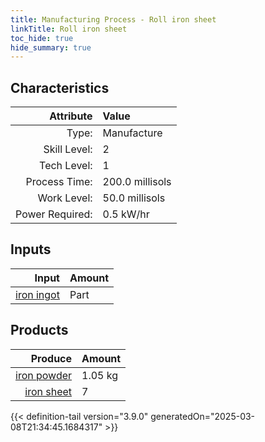```yaml
---
title: Manufacturing Process - Roll iron sheet
linkTitle: Roll iron sheet
toc_hide: true
hide_summary: true
---
```

<!-- This is generated by the MarsSim HelpGenertor, do not edit. -->


## Characteristics

| Attribute      | Value |
|--------:|:------|
|Type:|Manufacture|
|Skill Level:|2|
|Tech Level:|1|
|Process Time:|200.0 millisols|
|Work Level:|50.0 millisols|
|Power Required:|0.5 kW/hr|

## Inputs

| Input      | Amount |
|--------:|:------|
|[iron ingot](/docs/definitions/part/iron-ingot)|Part|8|

## Products


| Produce      | Amount |
|--------:|:------|
|[iron powder](/docs/definitions/resource/iron-powder)|1.05 kg|
|[iron sheet](/docs/definitions/part/iron-sheet)|7|



{{< definition-tail version="3.9.0" generatedOn="2025-03-08T21:34:45.1684317" >}}



